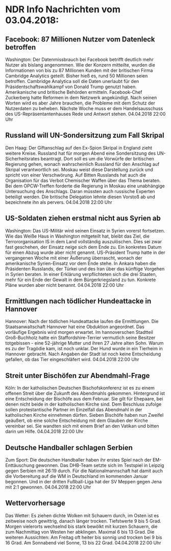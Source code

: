 # NDR Info Nachrichten vom 03.04.2018:


## Facebook: 87 Millionen Nutzer vom Datenleck betroffen
Washington: Der Datenmissbrauch bei Facebook betrifft deutlich mehr Nutzer als bislang angenommen. Wie der Konzern mitteilte, wurden die Informationen von bis zu 87 Millionen Kunden mit der britischen Firma Cambridge Analytics geteilt. Bisher hieß es, rund 50 Millionen seien betroffen. Cambridge Analytica soll die Daten unerlaubt für den Präsidentschaftswahlkampf von Donald Trump genutzt haben. Amerikanische und britische Behörden ermitteln. Facebook-Chef Zuckerberg hatte Reformen in dem Netzwerk angekündigt. Nach seinen Worten wird es aber Jahre brauchen, die Probleme mit dem Schutz der Nutzerdaten zu beheben. Nächste Woche muss er dem Handelsausschuss des US-Repräsentantenhauses Rede und Antwort stehen. 04.04.2018 22:00 Uhr 

## Russland will UN-Sondersitzung zum Fall Skripal
Den Haag: Der Giftanschlag auf den Ex-Spion Skripal in England zieht weitere Kreise. Russland hat für morgen Abend eine Sondersitzung des UN-Sicherheitsrates beantragt. Dort soll es um die Vorwürfe der britischen Regierung gehen, wonach wahrscheinlich Russland für den Anschlag auf Skripal verantwortlich sei. Moskau weist diese Darstellung zurück und spricht von einer Verschwörung. Auf Bitten Russlands hat auch die Organisation für das Verbot Chemischer Waffen über das Thema beraten. Bei dem OPCW-Treffen forderte die Regierung in Moskau eine unabhängige Untersuchung des Anschlags. Daran müssten auch russische Experten beteiligt werden. Die britische Delegation lehnte diesen Vorstoß ab und bezeichnete ihn als pervers. 04.04.2018 22:00 Uhr 

## US-Soldaten ziehen erstmal nicht aus Syrien ab
Washington: Das US-Militär wird seinen Einsatz in Syrien vorerst fortsetzen. Wie das Weiße Haus in Washington mitgeteilt hat, bleibt das Ziel, die Terrororganisation IS in dem Land vollständig auszulöschen. Dies sei zwar fast geschehen, der Einsatz neige sich dem Ende zu. Ein konkretes Datum für einen Abzug wurde aber nicht genannt. US-Präsident Trump hatte in der vergangenen Woche mit einer Äußerung überrascht, wonach der amerikanische Syrien-Einsatz vor dem Ende stehe. In Ankara haben die Präsidenten Russlands, der Türkei und des Iran über das künftige Vorgehen in Syrien beraten. In einer Erklärung verpflichteten sich die drei Staaten, mehr für ein Ende der Gewalt in dem Bürgerkriegsland zu tun. Konkrete Pläne wurden aber nicht benannt. 04.04.2018 22:00 Uhr 

## Ermittlungen nach tödlicher Hundeattacke in Hannover
Hannover: Nach der tödlichen Hundeattacke laufen die Ermittlungen. Die Staatsanwaltschaft Hannover hat eine Obduktion angeordnet. Das vorläufige Ergebnis wird morgen erwartet. Im hannoverschen Stadtteil Groß-Buchholz hatte ein Staffordshire-Terrier vermutlich seine Besitzer totgebissen - eine 52-jährige Mutter und ihren 27 Jahre alten Sohn. Warum es zu der Tragödie kam, ist noch unklar. Der Hund wurde in ein Tierheim in Hannover gebracht. Nach Angaben der Stadt ist noch keine Entscheidung gefallen, ob das Tier eingeschläfert wird. 04.04.2018 22:00 Uhr 

## Streit unter Bischöfen zur Abendmahl-Frage
Köln: In der katholischen Deutschen Bischofskonferenz ist es zu einem offenen Streit über die Zukunft des Abendmahls gekommen. Hintergrund ist eine Entscheidung der Bischöfe aus dem Februar. Sie gilt für Ehepaare, bei denen nicht beide in der katholischen Kirche sind. Dem Beschluss zufolge sollen protestantische Partner im Einzelfall das Abendmahl in der katholischen Kirche einnehmen dürfen. Sieben Bischöfe haben nun Zweifel geäußert, ob eine solche Entscheidung mit dem Glauben der Kirche vereinbar sei. Sie wandten sich mit einem Brief an den Vatikan und bitten darin um Hilfe. 04.04.2018 22:00 Uhr 

## Deutsche Handballer schlagen Serbien
Zum Sport:	Die deutschen Handballer haben ihr erstes Spiel nach der EM-Enttäuschung gewonnen. Das DHB-Team setzte sich im Testspiel in Leipzig gegen Serbien mit 26:19 durch. Für die Nationalmannschaft hat damit auch die Vorbereitung auf die WM in Deutschland im kommenden Januar begonnen. Und in der dritten Fußball-Liga hat der SV Meppen gegen Jena mit 2:1 gewonnen. 04.04.2018 22:00 Uhr 

## Wettervorhersage
Das Wetter: Es ziehen dichte Wolken mit Schauern durch, im Osten ist es  zeitweise noch gewittrig, danach länger trocken. Tiefstwerte 9 bis 5 Grad. Morgen vielerorts wechselnd bis stark bewölkt mit kurzen Schauern, die zum Nachmittag von Westen her abklingen. Maximal 6 bis 13 Grad. Die weiteren Aussichten: Am Freitag oft heiter bis sonnig und trocken bei 9 bis 16 Grad. Am Sonnabend viel Sonne, 13 bis 22 Grad. 04.04.2018 22:00 Uhr 
